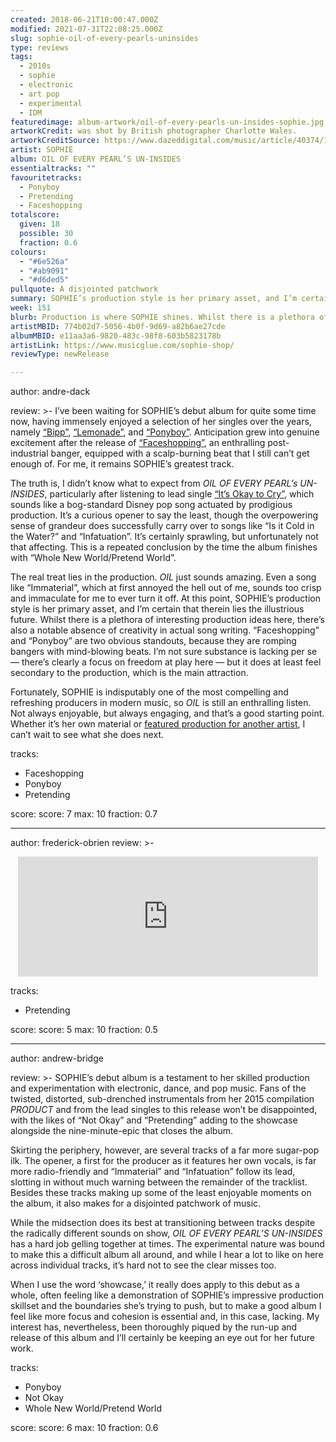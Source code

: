 ```yaml
---
created: 2018-06-21T10:00:47.000Z
modified: 2021-07-31T22:08:25.000Z
slug: sophie-oil-of-every-pearls-uninsides
type: reviews
tags:
  - 2010s
  - sophie
  - electronic
  - art pop
  - experimental
  - IDM
featuredimage: album-artwork/oil-of-every-pearls-un-insides-sophie.jpg
artworkCredit: was shot by British photographer Charlotte Wales.
artworkCreditSource: https://www.dazeddigital.com/music/article/40374/1/listen-sophie-debut-album-oil-of-every-pearls-un-insides
artist: SOPHIE
album: OIL OF EVERY PEARL’S UN-INSIDES
essentialtracks: ""
favouritetracks:
  - Ponyboy
  - Pretending
  - Faceshopping
totalscore:
  given: 18
  possible: 30
  fraction: 0.6
colours:
  - "#6e526a"
  - "#ab9091"
  - "#d6ded5"
pullquote: A disjointed patchwork
summary: SOPHIE’s production style is her primary asset, and I’m certain that therein lies the illustrious future. Whilst there is a plethora of interesting production ideas here, there’s also a notable absence of creativity in actual song writing.
week: 151
blurb: Production is where SOPHIE shines. Whilst there is a plethora of interesting ideas here, there’s also a notable absence of creativity in actual song writing.
artistMBID: 774b02d7-5056-4b0f-9d69-a82b6ae27cde
albumMBID: e11aa3a6-9820-483c-98f8-603b5823178b
artistLink: https://www.musicglue.com/sophie-shop/
reviewType: newRelease

---
```


author: andre-dack

review: >-
  I’ve been waiting for SOPHIE’s debut album for quite some time now, having immensely enjoyed a selection of her singles over the years, namely [“Bipp”](https://www.youtube.com/watch?v=MVc3Z-bG6Eo), [“Lemonade”](https://www.youtube.com/watch?v=LdLvp630plc), and [“Ponyboy”](https://www.youtube.com/watch?v=uERIXLWeik0). Anticipation grew into genuine excitement after the release of [“Faceshopping”](https://www.youtube.com/watch?v=es9-P1SOeHU), an enthralling post-industrial banger, equipped with a scalp-burning beat that I still can’t get enough of. For me, it remains SOPHIE’s greatest track. 
  
  The truth is, I didn’t know what to expect from *OIL OF EVERY PEARL’s UN-INSIDES*, particularly after listening to lead single [“It’s Okay to Cry”](https://www.youtube.com/watch?v=m_S0qCeA-pc), which sounds like a bog-standard Disney pop song actuated by prodigious production. It’s a curious opener to say the least, though the overpowering sense of grandeur does successfully carry over to songs like “Is it Cold in the Water?” and “Infatuation”. It’s certainly sprawling, but unfortunately not that affecting. This is a repeated conclusion by the time the album finishes with “Whole New World/Pretend World”.

  The real treat lies in the production. *OIL* just sounds amazing. Even a song like “Immaterial”, which at first annoyed the hell out of me, sounds too crisp and immaculate for me to ever turn it off. At this point, SOPHIE’s production style is her primary asset, and I’m certain that therein lies the illustrious future. Whilst there is a plethora of interesting production ideas here, there’s also a notable absence of creativity in actual song writing. “Faceshopping” and “Ponyboy” are two obvious standouts, because they are romping bangers with mind-blowing beats. I’m not sure substance is lacking per se — there’s clearly a focus on freedom at play here — but it does at least feel secondary to the production, which is the main attraction. 
  
  Fortunately, SOPHIE is indisputably one of the most compelling and refreshing producers in modern music, so *OIL* is still an enthralling listen. Not always enjoyable, but always engaging, and that’s a good starting point. Whether it’s her own material or [featured production for another artist](https://www.youtube.com/watch?v=C6iAzyhm0p0), I can’t wait to see what she does next.

tracks:
  - Faceshopping
  - ­­Ponyboy
  - ­­Pretending

score:
  score: 7
  max: 10
  fraction: 0.7

---
author: frederick-obrien
review: >-
  <center><iframe src="https://gifer.com/embed/S2A7" width="480" height="192.000" frameborder="0" allowfullscreen="allowfullscreen"></iframe></center>

tracks:
  - Pretending

score:
  score: 5
  max: 10
  fraction: 0.5

---
author: andrew-bridge

review: >-
  SOPHIE’s debut album is a testament to her skilled production and experimentation with electronic, dance, and pop music. Fans of the twisted, distorted, sub-drenched instrumentals from her 2015 compilation *PRODUCT* and from the lead singles to this release won’t be disappointed, with the likes of “Not Okay” and “Pretending” adding to the showcase alongside the nine-minute-epic that closes the album. 
  
  Skirting the periphery, however, are several tracks of a far more sugar-pop ilk. The opener, a first for the producer as it features her own vocals, is far more radio-friendly and “Immaterial” and “Infatuation” follow its lead, slotting in without much warning between the remainder of the tracklist. Besides these tracks making up some of the least enjoyable moments on the album, it also makes for a disjointed patchwork of music. 
  
  While the midsection does its best at transitioning between tracks despite the radically different sounds on show, *OIL OF EVERY PEARL’S UN-INSIDES* has a hard job gelling together at times. The experimental nature was bound to make this a difficult album all around, and while I hear a lot to like on here across individual tracks, it’s hard not to see the clear misses too. 
  
  When I use the word ‘showcase,’ it really does apply to this debut as a whole, often feeling like a demonstration of SOPHIE’s impressive production skillset and the boundaries she’s trying to push, but to make a good album I feel like more focus and cohesion is essential and, in this case, lacking. My interest has, nevertheless, been thoroughly piqued by the run-up and release of this album and I’ll certainly be keeping an eye out for her future work.

tracks:
  - Ponyboy
  - ­­Not Okay
  - ­­Whole New World/Pretend World
  
score:
  score: 6
  max: 10
  fraction: 0.6
